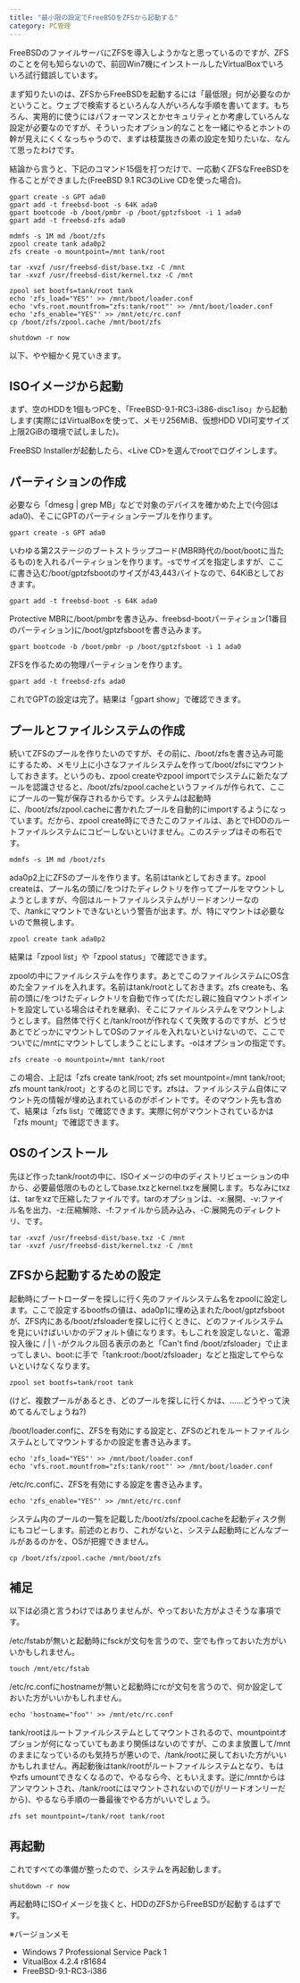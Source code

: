 ```yaml
---
title: "最小限の設定でFreeBSDをZFSから起動する"
category: PC管理
---
```


FreeBSDのファイルサーバにZFSを導入しようかなと思っているのですが、ZFSのことを何も知らないので、前回Win7機にインストールしたVirtualBoxでいろいろ試行錯誤しています。

まず知りたいのは、ZFSからFreeBSDを起動するには「最低限」何が必要なのかということ。ウェブで検索するといろんな人がいろんな手順を書いてます。もちろん、実用的に使うにはパフォーマンスとかセキュリティとか考慮していろんな設定が必要なのですが、そういったオプション的なことを一緒にやるとホントの幹が見えにくくなっちゃうので、まずは枝葉抜きの素の設定を知りたいな、なんて思ったわけです。

結論から言うと、下記のコマンド15個を打つだけで、一応動くZFSなFreeBSDを作ることができました(FreeBSD 9.1 RC3のLive CDを使った場合)。

```shell
gpart create -s GPT ada0
gpart add -t freebsd-boot -s 64K ada0
gpart bootcode -b /boot/pmbr -p /boot/gptzfsboot -i 1 ada0
gpart add -t freebsd-zfs ada0

mdmfs -s 1M md /boot/zfs
zpool create tank ada0p2
zfs create -o mountpoint=/mnt tank/root

tar -xvzf /usr/freebsd-dist/base.txz -C /mnt
tar -xvzf /usr/freebsd-dist/kernel.txz -C /mnt

zpool set bootfs=tank/root tank
echo 'zfs_load="YES"' >> /mnt/boot/loader.conf
echo 'vfs.root.mountfrom="zfs:tank/root"' >> /mnt/boot/loader.conf
echo 'zfs_enable="YES"' >> /mnt/etc/rc.conf
cp /boot/zfs/zpool.cache /mnt/boot/zfs

shutdown -r now
```

以下、やや細かく見ていきます。

## ISOイメージから起動

まず、空のHDDを1個もつPCを、「FreeBSD-9.1-RC3-i386-disc1.iso」から起動します(実際にはVirtualBoxを使って、メモリ256MiB、仮想HDD VDI可変サイズ上限2GiBの環境で試しました)。

FreeBSD Installerが起動したら、&lt;Live CD&gt;を選んでrootでログインします。

## パーティションの作成

必要なら「dmesg \| grep MB」などで対象のデバイスを確かめた上で(今回はada0)、そこにGPTのパーティションテーブルを作ります。

```shell
gpart create -s GPT ada0
```

いわゆる第2ステージのブートストラップコード(MBR時代の/boot/bootに当たるもの)を入れるパーティションを作ります。-sでサイズを指定しますが、ここに書き込む/boot/gptzfsbootのサイズが43,443バイトなので、64KiBとしておきます。

```shell
gpart add -t freebsd-boot -s 64K ada0
```

Protective MBRに/boot/pmbrを書き込み、freebsd-bootパーティション(1番目のパーティション)に/boot/gptzfsbootを書き込みます。

```shell
gpart bootcode -b /boot/pmbr -p /boot/gptzfsboot -i 1 ada0
```

ZFSを作るための物理パーティションを作ります。

```shell
gpart add -t freebsd-zfs ada0
```

これでGPTの設定は完了。結果は「gpart show」で確認できます。

## プールとファイルシステムの作成

続いてZFSのプールを作りたいのですが、その前に、/boot/zfsを書き込み可能にするため、メモリ上に小さなファイルシステムを作って/boot/zfsにマウントしておきます。というのも、zpool createやzpool importでシステムに新たなプールを認識させると、/boot/zfs/zpool.cacheというファイルが作られて、ここにプールの一覧が保存されるからです。システムは起動時に、/boot/zfs/zpool.cacheに書かれたプールを自動的にimportするようになっています。だから、zpool create時にできたこのファイルは、あとでHDDのルートファイルシステムにコピーしないといけません。このステップはその布石です。

```shell
mdmfs -s 1M md /boot/zfs
```

ada0p2上にZFSのプールを作ります。名前はtankとしておきます。zpool createは、プール名の頭に/をつけたディレクトリを作ってプールをマウントしようとしますが、今回はルートファイルシステムがリードオンリーなので、/tankにマウントできないという警告が出ます。が、特にマウントは必要ないので無視します。

```shell
zpool create tank ada0p2
```

結果は「zpool list」や「zpool status」で確認できます。

zpoolの中にファイルシステムを作ります。あとでこのファイルシステムにOS含めた全ファイルを入れます。名前はtank/rootとしておきます。zfs createも、名前の頭に/をつけたディレクトリを自動で作って(ただし親に独自マウントポイントを設定している場合はそれを継承)、そこにファイルシステムをマウントしようとします。自然体で行くと/tank/rootが作れなくて失敗するのですが、どうせあとでどっかにマウントしてOSのファイルを入れないといけないので、ここでついでに/mntにマウントしてしまうことにします。-oはオプションの指定です。

```shell
zfs create -o mountpoint=/mnt tank/root
```

この場合、上記は「zfs create tank/root; zfs set mountpoint=/mnt tank/root; zfs mount tank/root」とするのと同じです。zfsは、ファイルシステム自体にマウント先の情報が埋め込まれているのがポイントです。そのマウント先も含めて、結果は「zfs list」で確認できます。実際に何がマウントされているかは「zfs mount」で確認できます。

## OSのインストール

先ほど作ったtank/rootの中に、ISOイメージの中のディストリビューションの中から、必要最低限のものとしてbase.txzとkernel.txzを展開します。ちなみにtxzは、tarをxzで圧縮したファイルです。tarのオプションは、-x:展開、-v:ファイル名を出力、-z:圧縮解除、-f:ファイルから読み込み、-C:展開先のディレクトリ、です。

```shell
tar -xvzf /usr/freebsd-dist/base.txz -C /mnt
tar -xvzf /usr/freebsd-dist/kernel.txz -C /mnt
```

## ZFSから起動するための設定

起動時にブートローダーを探しに行く先のファイルシステム名をzpoolに設定します。ここで設定するbootfsの値は、ada0p1に埋め込まれた/boot/gptzfsbootが、ZFS内にある/boot/zfsloaderを探しに行くときに、どのファイルシステムを見にいけばいいかのデフォルト値になります。もしこれを設定しないと、電源投入後に / \| \ -がクルクル回る表示のあと「Can't find /boot/zfsloader」で止まってしまい、boot:に手で「tank:root:/boot/zfsloader」などと指定してやらないといけなくなります。

```shell
zpool set bootfs=tank/root tank
```

(けど、複数プールがあるとき、どのプールを探しに行くかは、……どうやって決めてるんでしょうね?)

/boot/loader.confに、ZFSを有効にする設定と、ZFSのどれをルートファイルシステムとしてマウントするかの設定を書き込みます。

```shell
echo 'zfs_load="YES"' >> /mnt/boot/loader.conf
echo 'vfs.root.mountfrom="zfs:tank/root"' >> /mnt/boot/loader.conf
```

/etc/rc.confに、ZFSを有効にする設定を書き込みます。

```shell
echo 'zfs_enable="YES"' >> /mnt/etc/rc.conf
```

システム内のプールの一覧を記載した/boot/zfs/zpool.cacheを起動ディスク側にもコピーします。前述のとおり、これがないと、システム起動時にどんなプールがあるのかを、OSが把握できません。

```shell
cp /boot/zfs/zpool.cache /mnt/boot/zfs
```

## 補足

以下は必須と言うわけではありませんが、やっておいた方がよさそうな事項です。

/etc/fstabが無いと起動時にfsckが文句を言うので、空でも作っておいた方がいいかもしれません。

```shell
touch /mnt/etc/fstab
```

/etc/rc.confにhostnameが無いと起動時にrcが文句を言うので、何か設定しておいた方がいいかもしれません。

```shell
echo 'hostname="foo"' >> /mnt/etc/rc.conf
```

tank/rootはルートファイルシステムとしてマウントされるので、mountpointオプションが何になっていてもあまり関係はないのですが、このまま放置して/mntのままになっているのも気持ちが悪いので、/tank/rootに戻しておいた方がいいかもしれません。再起動後はtank/rootがルートファイルシステムとなり、もはやzfs umountできなくなるので、やるなら今、ともいえます。逆に/mntからはアンマウントされ、/tank/rootにはマウントされないので(/がリードオンリーだから)、やるなら手順の一番最後でやる方がいいでしょう。

```shell
zfs set mountpoint=/tank/root tank/root
```

## 再起動

これですべての準備が整ったので、システムを再起動します。

```shell
shutdown -r now
```

再起動時にISOイメージを抜くと、HDDのZFSからFreeBSDが起動するはずです。

※バージョンメモ

- Windows 7 Professional Service Pack 1
- VitualBox 4.2.4 r81684
- FreeBSD-9.1-RC3-i386
